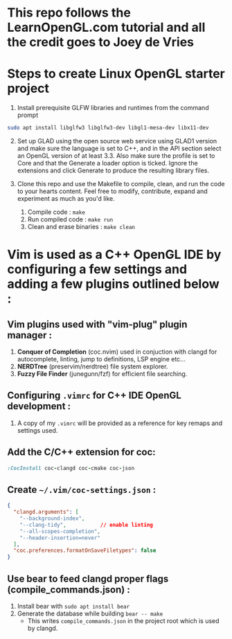 

# This repo follows the LearnOpenGL.com tutorial and all the credit goes to Joey de Vries

# Steps to create Linux OpenGL starter project

1) Install prerequisite GLFW libraries and runtimes from the command prompt
```bash
sudo apt install libglfw3 libglfw3-dev libgl1-mesa-dev libx11-dev
```
2) Set up GLAD using the open source web service using GLAD1 version and make sure the language is set to C++, and in the API section select an OpenGL version of at least 3.3. Also make sure the profile is set to Core and that the Generate a loader option is ticked. Ignore the extensions and click Generate to produce the resulting library files.

3) Clone this repo and use the Makefile to compile, clean, and run the code to your hearts content. Feel free to modify, contribute, expand and experiment as much as you'd like.
    1) Compile code : ``` make ```
    2) Run compiled code : ``` make run ```
    3) Clean and erase binaries : ``` make clean ```


# Vim is used as a C++ OpenGL IDE by configuring a few settings and adding a few plugins outlined below : 


## Vim plugins used with "vim-plug" plugin manager : 

1) **Conquer of Completion** (coc.nvim) used in conjuction with clangd for autocomplete, linting, jump to definitions, LSP engine etc...
2) **NERDTree** (preservim/nerdtree) file system explorer.
3) **Fuzzy File Finder** (junegunn/fzf) for efficient file searching.

## Configuring ``` .vimrc ``` for C++ IDE OpenGL development : 
1) A copy of my ``` .vimrc ``` will be provided as a reference for key remaps and settings used.

## Add the C/C++ extension for coc:
```ruby
:CocInstall coc-clangd coc-cmake coc-json 
```

## Create ``` ~/.vim/coc-settings.json ``` :
```json
{
  "clangd.arguments": [
    "--background-index",
    "--clang-tidy",           // enable linting
    "--all-scopes-completion",
    "--header-insertion=never"
  ],
  "coc.preferences.formatOnSaveFiletypes": false
}
```

## Use bear to feed clangd proper flags (compile_commands.json) : 
1) Install bear with ``` sudo apt install bear ```
2) Generate the database while building ``` bear -- make ```
    - This writes ``` compile_commands.json ``` in the project root which is used by clangd.



